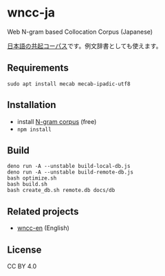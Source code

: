 # wncc-ja

Web N-gram based Collocation Corpus (Japanese)

[日本語の共起コーパス](https://marmooo.github.io/wncc-ja/)です。例文辞書としても使えます。

## Requirements

```
sudo apt install mecab mecab-ipadic-utf8
```

## Installation

- install [N-gram corpus](http://www.s-yata.jp/corpus/nwc2010/ngrams/) (free)
- `npm install`

## Build

```
deno run -A --unstable build-local-db.js
deno run -A --unstable build-remote-db.js
bash optimize.sh
bash build.sh
bash create_db.sh remote.db docs/db
```

## Related projects

- [wncc-en](https://github.com/marmooo/wncc-en) (English)

## License

CC BY 4.0

